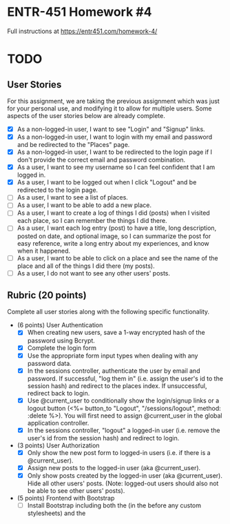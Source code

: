 # ENTR-451 Homework #4

Full instructions at https://entr451.com/homework-4/

# TODO
## User Stories
For this assignment, we are taking the previous assignment which was just for your personal use, and modifying it to allow for multiple users.  Some aspects of the user stories below are already complete.

- [x] As a non-logged-in user, I want to see "Login" and "Signup" links.
- [x] As a non-logged-in user, I want to login with my email and password and be redirected to the "Places" page.
- [x] As a non-logged-in user, I want to be redirected to the login page if I don't provide the correct email and password combination.
- [x] As a user, I want to see my username so I can feel confident that I am logged in.
- [x] As a user, I want to be logged out when I click "Logout" and be redirected to the login page.
- [ ] As a user, I want to see a list of places.
- [ ] As a user, I want to be able to add a new place.
- [ ] As a user, I want to create a log of things I did (posts) when I visited each place, so I can remember the things I did there.
- [ ] As a user, I want each log entry (post) to have a title, long description, posted on date, and optional image, so I can summarize the post for easy reference, write a long entry about my experiences, and know when it happened.
- [ ] As a user, I want to be able to click on a place and see the name of the place and all of the things I did there (my posts).
- [ ] As a user, I do not want to see any other users' posts.

## Rubric (20 points)
Complete all user stories along with the following specific functionality.

- (6 points) User Authentication
	- [x] When creating new users, save a 1-way encrypted hash of the password using Bcrypt.
	- [x] Complete the login form
	- [x] Use the appropriate form input types when dealing with any password data.
	- [x] In the sessions controller, authenticate the user by email and password. If successful, "log them in" (i.e. assign the user's id to the session hash) and redirect to the places index. If unsuccessful, redirect back to login.
	- [x] Use @current_user to conditionally show the login/signup links or a logout button (<%= button_to "Logout", "/sessions/logout", method: :delete %>). You will first need to assign @current_user in the global application controller.
	- [x] In the sessions controller, "logout" a logged-in user (i.e. remove the user's id from the session hash) and redirect to login.
- (3 points) User Authorization
	- [x] Only show the new post form to logged-in users (i.e. if there is a @current_user).
	- [x] Assign new posts to the logged-in user (aka @current_user).
	- [x] Only show posts created by the logged-in user (aka @current_user). Hide all other users' posts. (Note: logged-out users should also not be able to see other users' posts).
- (5 points) Frontend with Bootstrap
	- [ ] Install Bootstrap including both the <link> (in the <head> before any custom stylesheets) and the <script> (just before the closing </body>).
	- [ ] Add Bootstrap's navbar component (any version). Move the relevant links (e.g. "Home", "Login", "Signup", "Logout") into the navbar.
	- [ ] Wrap the <%= yield %> content in a Bootstrap .container.
	- [ ] Using the Bootstrap button component, style the links to forms and the form submit buttons.
	- [ ] Use the Bootstrap grid for posts (3 posts per row on large screens, stacking on small screens). See wireframe.
	- [ ] Use the bootstrap spacing (margin or padding) as needed, but at least twice (not counting the navbar).
- (3 points) File Attachment
	- [ ] Configure the application for uploads:
	- [ ] uncomment the image_processing gem in the Gemfile
	- [ ] run rails active_storage:install to create the migrations
	- [ ] then run rails db:migrate to execute the migrations
	- [ ] in both config/environments/development.rb and config/environments/production.rb, tell the application to use the :local service for uploading files (i.e. config.active_storage.service = :local)
	- [ ] Enable attachments in the Post model.
	- [ ] Add a new field to the posts form for uploading an image (form.file_field).
	- [ ] If a post has an attached image (post.image.attached?), display the attached image (url_for(post.image)).
- (2 points) Deployment with Heroku
	- [ ] Follow the steps to connect to Heroku and deploy your app (https://entr451.com/deployment-with-heroku/)
	- [ ] Once live, add the URL to your live heroku website in the README.md file of your app.